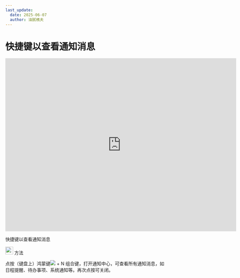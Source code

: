 ```yaml
---
last_update:
  date: 2025-06-07
  author: 油腻樵夫
---
```


# 快捷键以查看通知消息

<iframe src="https://tips-p01-drcn.dbankcdn.cn/MODEL/DOC/C00B030/resource/card/202512281uswxk/zh-cn/image/video/vid_Keyboard_NotificationCenter.mp4#toolbar=0" scrolling="no" border="0" frameborder="no" framespacing="0" allowfullscreen="true" width="720" height="540"> </iframe>

快捷键以查看通知消息

<img src="https://tips-p01-drcn.dbankcdn.cn/MODEL/DOC/C00B030/resource/card/202512281uswxk/zh-cn/image/common/buttons/fig_method.png" width="24" height="24"/> 方法

点按（键盘上）鸿蒙键![](https://tips-p01-drcn.dbankcdn.cn/MODEL/DOC/C00B030/resource/card/202512281uswxk/zh-cn/image/common/keyboard/HM_keyboard_OH_1.png) + N 组合键，打开通知中心，可查看所有通知消息，如日程提醒、待办事项、系统通知等。再次点按可关闭。


